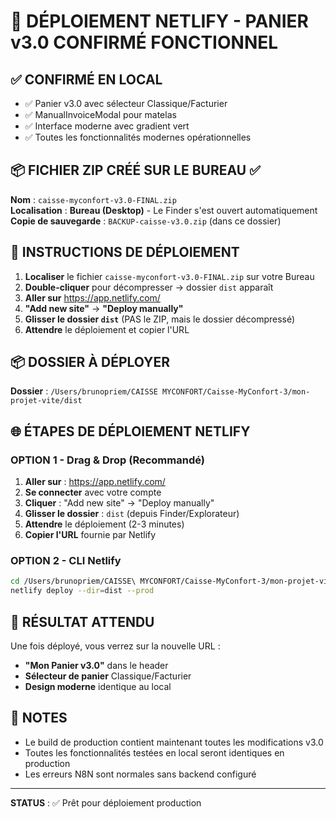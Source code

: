 # 🚀 DÉPLOIEMENT NETLIFY - PANIER v3.0 CONFIRMÉ FONCTIONNEL

## ✅ CONFIRMÉ EN LOCAL
- ✅ Panier v3.0 avec sélecteur Classique/Facturier
- ✅ ManualInvoiceModal pour matelas
- ✅ Interface moderne avec gradient vert
- ✅ Toutes les fonctionnalités modernes opérationnelles

## 📦 FICHIER ZIP CRÉÉ SUR LE BUREAU ✅
**Nom** : `caisse-myconfort-v3.0-FINAL.zip`  
**Localisation** : **Bureau (Desktop)** - Le Finder s'est ouvert automatiquement  
**Copie de sauvegarde** : `BACKUP-caisse-v3.0.zip` (dans ce dossier)

## 🚀 INSTRUCTIONS DE DÉPLOIEMENT
1. **Localiser** le fichier `caisse-myconfort-v3.0-FINAL.zip` sur votre Bureau
2. **Double-cliquer** pour décompresser → dossier `dist` apparaît
3. **Aller sur** https://app.netlify.com/
4. **"Add new site"** → **"Deploy manually"** 
5. **Glisser le dossier `dist`** (PAS le ZIP, mais le dossier décompressé)
6. **Attendre** le déploiement et copier l'URL

## 📦 DOSSIER À DÉPLOYER
**Dossier** : `/Users/brunopriem/CAISSE MYCONFORT/Caisse-MyConfort-3/mon-projet-vite/dist`

## 🌐 ÉTAPES DE DÉPLOIEMENT NETLIFY

### OPTION 1 - Drag & Drop (Recommandé)
1. **Aller sur** : https://app.netlify.com/
2. **Se connecter** avec votre compte
3. **Cliquer** : "Add new site" → "Deploy manually"
4. **Glisser le dossier** : `dist` (depuis Finder/Explorateur)
5. **Attendre** le déploiement (2-3 minutes)
6. **Copier l'URL** fournie par Netlify

### OPTION 2 - CLI Netlify
```bash
cd /Users/brunopriem/CAISSE\ MYCONFORT/Caisse-MyConfort-3/mon-projet-vite
netlify deploy --dir=dist --prod
```

## 🎯 RÉSULTAT ATTENDU
Une fois déployé, vous verrez sur la nouvelle URL :
- **"Mon Panier v3.0"** dans le header
- **Sélecteur de panier** Classique/Facturier
- **Design moderne** identique au local

## 📝 NOTES
- Le build de production contient maintenant toutes les modifications v3.0
- Toutes les fonctionnalités testées en local seront identiques en production
- Les erreurs N8N sont normales sans backend configuré

---
**STATUS** : ✅ Prêt pour déploiement production

